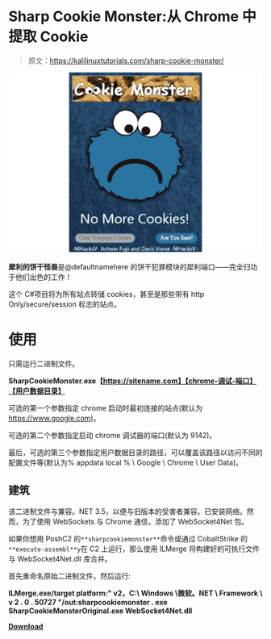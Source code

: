 # Sharp Cookie Monster:从 Chrome 中提取 Cookie

> 原文：<https://kalilinuxtutorials.com/sharp-cookie-monster/>

[![](img//8467a276e26603d059ec673a1474f4dc.png)](https://blogger.googleusercontent.com/img/b/R29vZ2xl/AVvXsEhgZ7uajXlICwNK4f2sU4TxMp9x7YjKMxq_5JvZ0yBh4HUdG6Xs_bFHdwBBpMccCcU6AgAiwXtpIS9zdAZeJJ0D8LRCyWOy-NGcJXQZv_jqDwhbodEVmJCK0LrElAKEl__4uPhXHO8OjcdsFivrX80zMQQQeWKTK8hc8uFaqPOeiHvoIqFUJc-IIpuB/s535/gallery.png)

**犀利的饼干怪兽**是@defaultnamehere 的饼干犯罪模块的犀利端口——完全归功于他们出色的工作！

这个 C#项目将为所有站点转储 cookies，甚至是那些带有 http Only/secure/session 标志的站点。

# 使用

只需运行二进制文件。

**SharpCookieMonster.exe【https://sitename.com】【chrome-调试-端口】【用户数据目录】**

可选的第一个参数指定 chrome 启动时最初连接的站点(默认为 https://www.google.com)。

可选的第二个参数指定启动 chrome 调试器的端口(默认为 9142)。

最后，可选的第三个参数指定用户数据目录的路径，可以覆盖该路径以访问不同的配置文件等(默认为% appdata local % \ Google \ Chrome \ User Data)。

## 建筑

该二进制文件与兼容。NET 3.5，以便与旧版本的受害者兼容。已安装网络。然而，为了使用 WebSockets 与 Chrome 通信，添加了 WebSocket4Net 包。

如果你想用 PoshC2 的`**sharpcookiemonster**`命令或通过 CobaltStrike 的`**execute-assembl**y`在 C2 上运行，那么使用 ILMerge 将构建好的可执行文件与 WebSocket4Net.dll 库合并。

首先重命名原始二进制文件，然后运行:

**ILMerge.exe/target platform:" v2，C:\ Windows \微软。NET \ Framework \ v 2 . 0 . 50727 "/out:sharpcookiemonster . exe SharpCookieMonsterOriginal.exe WebSocket4Net.dll**

[**Download**](https://github.com/m0rv4i/SharpCookieMonster)